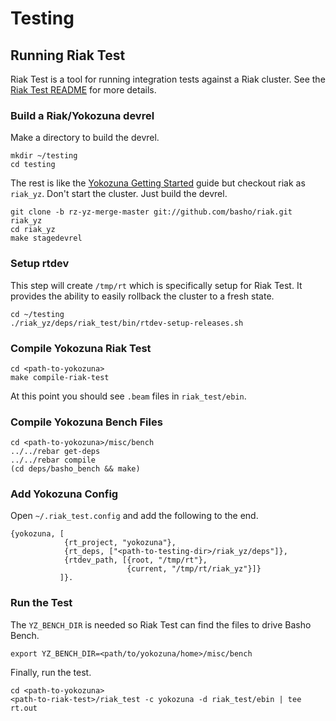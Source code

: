 Testing
==========

## Running Riak Test

Riak Test is a tool for running integration tests against a Riak
cluster.  See the [Riak Test README][rt_readme] for more details.

### Build a Riak/Yokozuna devrel

Make a directory to build the devrel.

    mkdir ~/testing
    cd testing

The rest is like the [Yokozuna Getting Started][yz_gs] guide but
checkout riak as `riak_yz`.  Don't start the cluster.  Just build the
devrel.

    git clone -b rz-yz-merge-master git://github.com/basho/riak.git riak_yz
    cd riak_yz
    make stagedevrel

### Setup rtdev

This step will create `/tmp/rt` which is specifically setup for Riak
Test.  It provides the ability to easily rollback the cluster to a
fresh state.

    cd ~/testing
    ./riak_yz/deps/riak_test/bin/rtdev-setup-releases.sh

### Compile Yokozuna Riak Test

    cd <path-to-yokozuna>
    make compile-riak-test

At this point you should see `.beam` files in `riak_test/ebin`.

### Compile Yokozuna Bench Files

    cd <path-to-yokozuna>/misc/bench
    ../../rebar get-deps
    ../../rebar compile
    (cd deps/basho_bench && make)

### Add Yokozuna Config

Open `~/.riak_test.config` and add the following to the end.


    {yokozuna, [
                {rt_project, "yokozuna"},
                {rt_deps, ["<path-to-testing-dir>/riak_yz/deps"]},
                {rtdev_path, [{root, "/tmp/rt"},
                              {current, "/tmp/rt/riak_yz"}]}
               ]}.

### Run the Test

The `YZ_BENCH_DIR` is needed so Riak Test can find the files to drive
Basho Bench.

    export YZ_BENCH_DIR=<path/to/yokozuna/home>/misc/bench

Finally, run the test.

    cd <path-to-yokozuna>
    <path-to-riak-test>/riak_test -c yokozuna -d riak_test/ebin | tee rt.out

[rt_readme]: https://github.com/basho/riak_test/blob/master/README.md

[yz_gs]: https://github.com/rzezeski/yokozuna#getting-started
